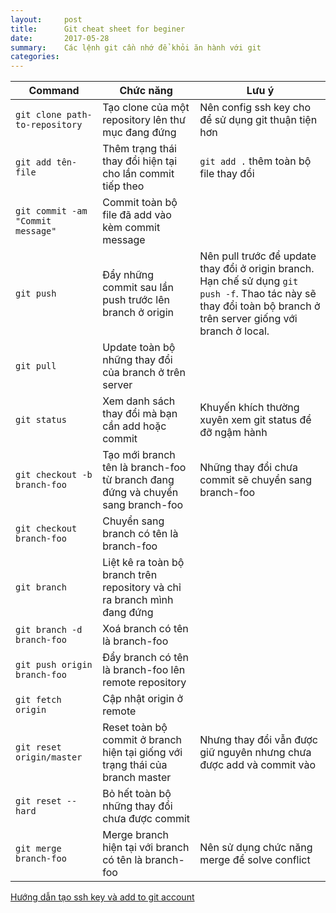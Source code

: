 ```yaml
---
layout:     post
title:      Git cheat sheet for beginer
date:       2017-05-28
summary:    Các lệnh git cần nhớ để khỏi ăn hành với git
categories: 
---
```


| Command| Chức năng| Lưu ý|
| ---| ---| ---|
|`git clone path-to-repository`| Tạo clone của một repository lên thư mục đang đứng| Nên config ssh key cho để sử dụng git thuận tiện hơn|
|`git add tên-file`| Thêm trạng thái thay đổi hiện tại cho lần commit tiếp theo| `git add .` thêm toàn bộ file thay đổi|
|`git commit -am "Commit message"`| Commit toàn bộ file đã add vào kèm commit message||
|`git push`| Đẩy những commit sau lần push trước lên branch ở origin| Nên pull trước để update thay đổi ở origin branch. Hạn chế sử dụng `git push -f`. Thao tác này sẽ thay đổi toàn bộ branch ở trên server giống với branch ở local.|
|`git pull`| Update toàn bộ những thay đổi của branch ở trên server||
|`git status`|Xem danh sách thay đổi mà bạn cần add hoặc commit | Khuyến khích thường xuyên xem git status để đỡ ngậm hành |
|`git checkout -b branch-foo`| Tạo mới branch tên là branch-foo từ branch đang đứng và chuyển sang branch-foo|Những thay đổi chưa commit sẽ chuyển sang branch-foo|
|`git checkout branch-foo`| Chuyển sang branch có tên là branch-foo| | 
|`git branch`| Liệt kê ra toàn bộ branch trên repository và chỉ ra branch mình đang đứng||
|`git branch -d branch-foo`| Xoá branch có tên là branch-foo|| 
|`git push origin branch-foo`| Đẩy branch có tên là branch-foo lên remote repository||
|`git fetch origin`| Cập nhật origin ở remote||
|`git reset origin/master`| Reset toàn bộ commit ở branch hiện tại giống với trạng thái của branch master| Nhưng thay đổi vẫn được giữ nguyên nhưng chưa được add và commit vào|
|`git reset --hard`| Bỏ hết toàn bộ những thay đổi chưa được commit||
|`git merge branch-foo`| Merge branch hiện tại với branch có tên là branch-foo| Nên sử dụng chức năng merge để solve conflict|

[Hướng dẫn tạo ssh key và add to git account](https://help.github.com/articles/generating-a-new-ssh-key-and-adding-it-to-the-ssh-agent/)